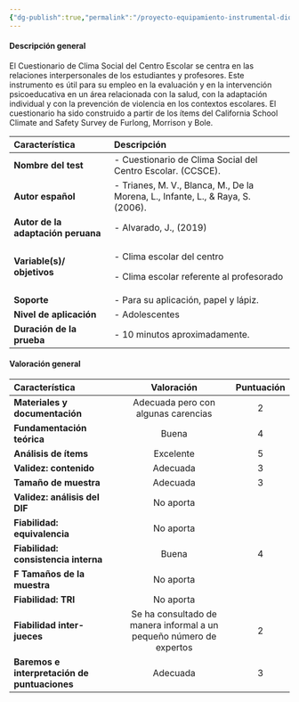 ```yaml
---
{"dg-publish":true,"permalink":"/proyecto-equipamiento-instrumental-dioses/cuestionario-para-evaluar-clima-social-del-centro-escolar-ccsce/"}
---
```


#### <a name="_8zxpx7baz42"></a>**Descripción general**
El Cuestionario de Clima Social del Centro Escolar se centra en las relaciones interpersonales de los estudiantes y profesores. Este instrumento es útil para su empleo en la evaluación y en la intervención psicoeducativa en un área relacionada con la salud, con la adaptación individual y con la prevención de violencia en los contextos escolares. El cuestionario ha sido construido a partir de los ítems del California School Climate and Safety Survey  de Furlong, Morrison y Bole. 

|**Característica**|**Descripción**|
| :- | :- |
|**Nombre del test**|- Cuestionario de Clima Social del Centro Escolar. (CCSCE).|
|**Autor español**|- Trianes, M. V., Blanca, M., De la Morena, L., Infante, L., & Raya, S. (2006).|
|**Autor de la adaptación peruana**|- Alvarado, J., (2019)|
|**Variable(s)/ objetivos**|<p>- Clima escolar del centro</p><p>- Clima escolar referente al profesorado</p>|
|**Soporte**|- Para su aplicación, papel y lápiz. |
|**Nivel de aplicación**|- Adolescentes|
|**Duración de la prueba**|- 10 minutos aproximadamente. |

#### <a name="_rvxixpnbievg"></a>**Valoración general**

|**Característica**|**Valoración**|**Puntuación**|
| :- | :-: | :-: |
|**Materiales y documentación**|Adecuada pero con algunas carencias|2|
|**Fundamentación teórica**|Buena |4|
|**Análisis de ítems**|Excelente|5|
|**Validez: contenido**|Adecuada|3|
|**Tamaño de muestra**|Adecuada|3|
|**Validez: análisis del DIF**|No aporta||
|**Fiabilidad: equivalencia**|No aporta||
|**Fiabilidad: consistencia interna**|Buena|4|
|**F Tamaños de la muestra**|No aporta ||
|**Fiabilidad: TRI**|No aporta||
|**Fiabilidad inter-jueces**|Se ha consultado de manera informal a un pequeño número de expertos|2|
|**Baremos e interpretación de puntuaciones**|Adecuada|3|
